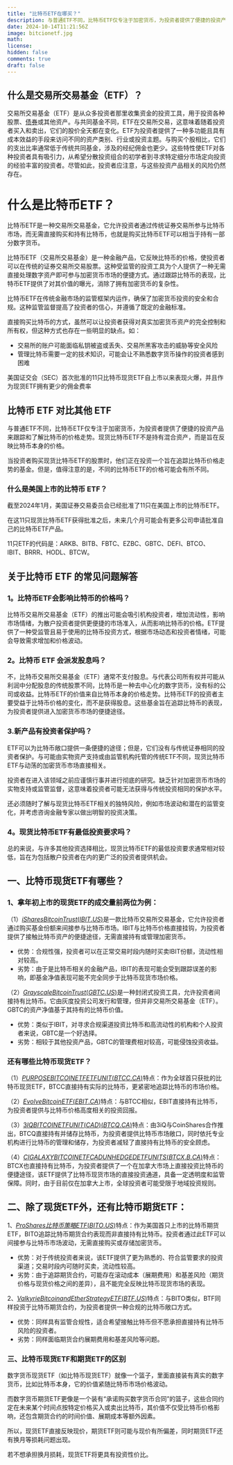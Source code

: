 ```yaml
---
title: "比特币ETF在哪买？"
description: 与普通ETF不同，比特币ETF仅专注于加密货币，为投资者提供了便捷的投资产品来跟踪和了解比特币的价格走势。现货比特币ETF不是持有混合资产，而是旨在反映比特币本身的价格。
date: 2024-10-14T11:21:56Z
image: bitcionetf.jpg
math: 
license: 
hidden: false
comments: true
draft: false
---
```



## **什么是交易所交易基金（ETF）？**

交易所交易基金（ETF）是从众多投资者那里收集资金的投资工具，用于投资各种股票、[债券](https://www.moomoo.com/us/hans/learn/detail-what-is-a-bond-89518-221230050)或其他资产。与共同基金不同，ETF在交易所交易，这意味着随着投资者买入和卖出，它们的股价全天都在变化。ETF为投资者提供了一种多功能且具有成本效益的手段来访问不同的资产类别、行业或投资主题。与购买个股相比，它们的支出比率通常低于传统共同基金，涉及的经纪佣金也更少。这些特性使ETF对各种投资者具有吸引力，从希望分散投资组合的初学者到寻求特定细分市场定向投资的经验丰富的投资者。尽管如此，投资者应注意，与这些投资产品相关的风险仍然存在。

# **什么是比特币ETF？**

比特币ETF是一种交易所交易基金，它允许投资者通过传统证券交易所参与比特币市场，而无需直接购买和持有比特币，也就是购买比特币ETF可以相当于持有一部分数字货币。

比特币ETF（交易所交易基金）是一种金融产品，它反映比特币的价格，使投资者可以在传统的证券交易所交易股票。这种受监管的投资工具为个人提供了一种无需直接处理数字资产即可参与加密货币市场的便捷方式。通过跟踪比特币的表现，比特币ETF提供了对其价值的曝光，消除了拥有加密货币的复杂性。

比特币ETF在传统金融市场的监管框架内运作，确保了加密货币投资的安全和合规。这种监管监督提高了投资者的信心，并遵循了既定的金融标准。

直接购买比特币的方式，虽然可以让投资者获得对真实加密货币资产的完全控制和所有权，但这种方式也存在一些明显的缺点。如：

- 交易所的账户可能面临私钥被盗或丢失、交易所黑客攻击的威胁等安全风险
- 管理比特币需要一定的技术知识，可能会让不熟悉数字货币操作的投资者感到困难

美国证交会（SEC）首次批准的11只比特币现货ETF自上市以来表现火爆，并且作为现货ETF拥有更少的佣金费率

## **比特币 ETF 对比其他 ETF**

与普通ETF不同，比特币ETF仅专注于加密货币，为投资者提供了便捷的投资产品来跟踪和了解比特币的价格走势。现货比特币ETF不是持有混合资产，而是旨在反映比特币本身的价格。

当投资者购买现货比特币ETF的股票时，他们正在投资一个旨在追踪比特币价格走势的基金。但是，值得注意的是，不同的比特币ETF的价格可能会有所不同。

### **什么是美国上市的比特币 ETF？**

截至2024年1月，美国证券交易委员会已经批准了11只在美国上市的比特币ETF。

在这11只现货比特币ETF获得批准之后，未来几个月可能会有更多公司申请批准自己的比特币ETF产品。

11只ETF的代码是：ARKB、BITB、FBTC、EZBC、GBTC、DEFI、BTCO、IBIT、BRRR、HODL、BTCW。

## **关于比特币 ETF 的常见问题解答**

### **1。比特币ETF会影响比特币的价格吗？**

比特币交易所交易基金（ETF）的推出可能会吸引机构投资者，增加流动性，影响市场情绪，为散户投资者提供更便捷的市场准入，从而影响比特币的价格。ETF提供了一种受监管且易于使用的比特币投资方式，根据市场动态和投资者情绪，可能会导致需求增加和价格波动。

### **2。比特币 ETF 会派发股息吗？**

不，比特币交易所交易基金（ETF）通常不支付股息。与代表公司所有权并可能从利润中分配股息的传统股票不同，比特币是一种去中心化的数字货币，没有标的公司或收益。比特币ETF的价值来自比特币本身的价格走势。比特币ETF的投资者主要受益于比特币价格的变化，而不是获得股息。这些基金旨在追踪比特币的表现，为投资者提供进入加密货币市场的便捷途径。

### **3.新产品有投资者保护吗？**

ETF可以为比特币敞口提供一条便捷的途径；但是，它们没有与传统证券相同的投资者保护。与可能由实物资产支持或由监管机构托管的传统ETF不同，现货比特币ETF与动荡的加密货币市场直接相关。

投资者在进入该领域之前应谨慎行事并进行彻底的研究。缺乏针对加密货币市场的实物支持或监管监督，这意味着投资者可能无法获得与传统投资相同的保护水平。

还必须随时了解与现货比特币ETF相关的独特风险，例如市场波动和潜在的监管变化，并考虑咨询金融专家以做出明智的投资决策。

### **4。现货比特币ETF有最低投资要求吗？**

总的来说，与许多其他投资选择相比，现货比特币ETF的最低投资要求通常相对较低，旨在为包括散户投资者在内的更广泛的投资者提供机会。

## **一、比特币现货ETF有哪些？**

### **1、拿年初上市的现货ETF的成交量前两位为例：**

（1）[$iShares Bitcoin Trust(IBIT.US)$](https://www.futunn.com/quote/stock?security_id=84748294912340)是一款比特币交易所交易基金，它允许投资者通过购买基金份额来间接参与比特币市场。IBIT与比特币价格直接挂钩，为投资者提供了接触比特币资产的便捷途径，无需直接持有或管理加密货币。

- 优势：合规性强，投资者可以在正常交易时段内随时买卖IBIT份额，流动性相对较高。
- 劣势：由于是比特币相关的金融产品，IBIT的表现可能会受到跟踪误差的影响，即基金净值表现可能不完全同步于比特币现货市场价格。

（2）[$Grayscale Bitcoin Trust(GBTC.US)$](https://www.futunn.com/quote/stock?security_id=77506980040213)是一种封闭式投资工具，允许投资者间接持有比特币。它由灰度投资公司发行和管理，但并非交易所交易基金（ETF）。GBTC的资产净值基于其持有的比特币价值。

- 优势：类似于IBIT，对寻求合规渠道投资比特币和高流动性的机构和个人投资者来说，GBTC是一个好选择。
- 劣势：相较于其他投资产品，GBTC的管理费相对较高，可能侵蚀投资收益。

### **还有哪些比特币现货ETF？**

（1）[$PURPOSE BITCOIN ETF ETF UNIT(BTCC.CA)$](https://www.futunn.com/quote/stock?security_id=81050340843310)特点：作为全球首只获批的比特币现货ETF，BTCC直接持有实际的比特币，更紧密地追踪比特币的市场价格。

（2）[$Evolve Bitcoin ETF(EBIT.CA)$](https://www.futunn.com/quote/stock?security_id=81050340843893)特点：与BTCC相似，EBIT直接持有比特币，为投资者提供与比特币价格高度相关的投资回报。

（3）[$3IQ BITCOIN ETF UNIT (CAD)(BTCQ.CA)$](https://www.futunn.com/quote/stock?security_id=81050340843313)特点：由3iQ与CoinShares合作推出，BTCQ直接持有并储存比特币，为投资者提供比特币市场敞口，同时依托专业机构进行比特币的管理和储存，为投资者减轻了直接持有比特币的安全顾虑。

（4）[$CI GALAXY BITCOIN ETF CAD UNHEDGED ETF UNITS(BTCX.B.CA)$](https://www.futunn.com/quote/stock?security_id=81050340843316)特点：BTCX也直接持有比特币，为投资者提供了一个在加拿大市场上直接投资比特币的便捷途径，该ETF提供了比特币现货市场的直接投资通道，具备一定透明度和监管保障。同时，由于目前仅在加拿大上市，全球投资者可能受限于地域投资规则。

## **二、除了现货ETF外，还有比特币期货ETF：**

1、[$ProShares比特币策略ETF(BITO.US)$](https://www.futunn.com/quote/stock?security_id=81247896563357)特点：作为美国首只上市的比特币期货ETF，BITO追踪比特币期货合约表现而非直接持有比特币。投资者通过此ETF可以间接参与比特币市场波动，无需直接购买或存储加密货币。

- 优势：对于传统投资者来说，该ETF提供了更为熟悉的、符合监管要求的投资渠道；交易时段内可随时买卖，流动性较高。
- 劣势：由于追踪期货合约，可能存在滚动成本（展期费用）和基差风险（期货价格与现货价格之间的差异），且不能完全反映比特币现货市场的表现。

2、[$Valkyrie Bitcoin and Ether Strategy ETF(BTF.US)$](https://www.futunn.com/quote/stock?security_id=81260781445647)特点：与BITO类似，BTF同样投资于比特币期货合约，为投资者提供一种合规的比特币敞口方式。

- 优势：同样具有监管合规性，适合希望接触比特币但不愿承担直接持有比特币风险的投资者。
- 劣势：同样面临期货合约展期费用和基差风险等问题。

### **三、比特币现货ETF和期货ETF的区别**

数字货币现货ETF（如比特币现货ETF）就像一个篮子，里面直接装有真实的数字货币，比如比特币本身，它的价值紧随比特币市场价格波动。

而数字货币期货ETF更像是一个装有“承诺购买数字货币合同”的篮子，这些合同约定在未来某个时间点按特定价格买入或卖出比特币，其价值不仅受比特币价格影响，还包含期货合约的时间价值、展期成本等额外因素。

所以，现货ETF直接反映现价，期货ETF则可能与现价有所偏差，同时期货ETF还有换月等损耗问题出现。

若不想承担换月损耗，现货ETF将更具有投资性价比。